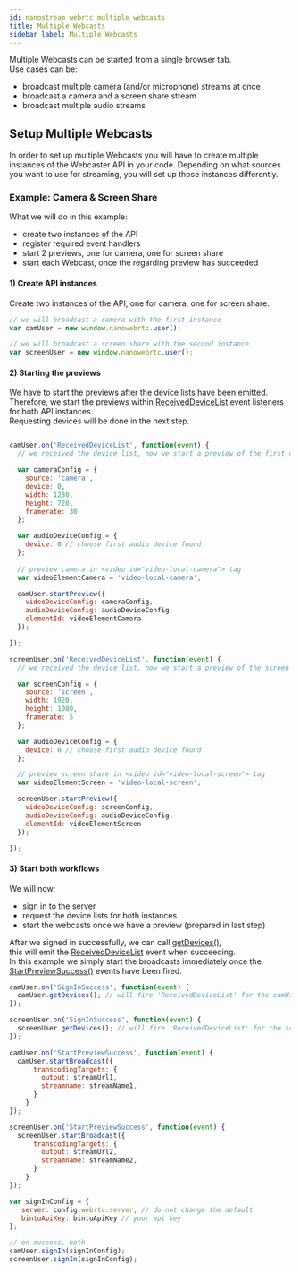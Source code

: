 ```yaml
---
id: nanostream_webrtc_multiple_webcasts
title: Multiple Webcasts
sidebar_label: Multiple Webcasts
---
```


Multiple Webcasts can be started from a single browser tab.<br>
Use cases can be:
- broadcast multiple camera (and/or microphone) streams at once
- broadcast a camera and a screen share stream
- broadcast multiple audio streams

## Setup Multiple Webcasts

In order to set up multiple Webcasts you will have to create multiple instances of
the Webcaster API in your code. Depending on what sources you want to use for streaming,
you will set up those instances differently.

### Example: Camera & Screen Share

What we will do in this example:
- create two instances of the API
- register required event handlers
- start 2 previews, one for camera, one for screen share
- start each Webcast, once the regarding preview has succeeded

#### 1) Create API instances

Create two instances of the API, one for camera, one for screen share.

```js
// we will broadcast a camera with the first instance
var camUser = new window.nanowebrtc.user();

// we will broadcast a screen share with the second instance
var screenUser = new window.nanowebrtc.user();
```

#### 2) Starting the previews

We have to start the previews after the device lists have been emitted.<br>
Therefore, we start the previews within [ReceivedDeviceList](../nanostream_webrtc_api/#RtcUser+event_ReceivedDeviceList) event listeners for both API instances.<br>
Requesting devices will be done in the next step.

```js

camUser.on('ReceivedDeviceList', function(event) {
  // we received the device list, now we start a preview of the first camera in the list

  var cameraConfig = {
    source: 'camera',  
    device: 0,
    width: 1280,
    height: 720,
    framerate: 30
  };

  var audioDeviceConfig = {
    device: 0 // choose first audio device found
  };
  
  // preview camera in <video id="video-local-camera"> tag
  var videoElementCamera = 'video-local-camera';

  camUser.startPreview({
    videoDeviceConfig: cameraConfig,
    audioDeviceConfig: audioDeviceConfig,
    elementId: videoElementCamera
  });

});

screenUser.on('ReceivedDeviceList', function(event) {
  // we received the device list, now we start a preview of the screen

  var screenConfig = {
    source: 'screen',   
    width: 1920,
    height: 1080,
    framerate: 5
  };

  var audioDeviceConfig = {
    device: 0 // choose first audio device found
  };

  // preview screen share in <video id="video-local-screen"> tag
  var videoElementScreen = 'video-local-screen';

  screenUser.startPreview({
    videoDeviceConfig: screenConfig,
    audioDeviceConfig: audioDeviceConfig,
    elementId: videoElementScreen
  });

});

```
#### 3) Start both workflows

We will now:
- sign in to the server
- request the device lists for both instances
- start the webcasts once we have a preview (prepared in last step)

After we signed in successfully, we can call [getDevices()](../nanostream_webrtc_api/#getdevices),<br>
this will emit the [ReceivedDeviceList](../nanostream_webrtc_api/#RtcUser+event_ReceivedDeviceList) event when succeeding.<br>
In this example we simply start the broadcasts immediately once the [StartPreviewSuccess()](../nanostream_webrtc_api/#RtcUser+event_StartPreviewSuccess) events have been fired.

```js
camUser.on('SignInSuccess', function(event) {
  camUser.getDevices(); // will fire 'ReceivedDeviceList' for the camUser
});

screenUser.on('SignInSuccess', function(event) {
  screenUser.getDevices(); // will fire 'ReceivedDeviceList' for the screenUser
});

camUser.on('StartPreviewSuccess', function(event) {
  camUser.startBroadcast({
      transcodingTargets: {
        output: streamUrl1,
        streamname: streamName1,
      }
    }
});

screenUser.on('StartPreviewSuccess', function(event) {
  screenUser.startBroadcast({
      transcodingTargets: {
        output: streamUrl2,
        streamname: streamName2,
      }
    }
});

var signInConfig = {
   server: config.webrtc.server, // do not change the default
   bintuApiKey: bintuApiKey // your api key
};

// on success, both
camUser.signIn(signInConfig);
screenUser.signIn(signInConfig);
```